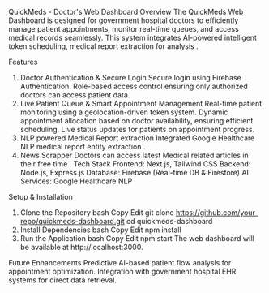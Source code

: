 QuickMeds - Doctor's Web Dashboard
Overview
The QuickMeds Web Dashboard is designed for government hospital doctors to efficiently manage patient appointments, monitor real-time queues, and access medical records seamlessly. This system integrates AI-powered intelligent token scheduling, medical report extraction for analysis .

Features
1. Doctor Authentication & Secure Login
Secure login using Firebase Authentication.
Role-based access control ensuring only authorized doctors can access patient data.
2. Live Patient Queue & Smart Appointment Management
Real-time patient monitoring using a geolocation-driven token system.
Dynamic appointment allocation based on doctor availability, ensuring efficient scheduling.
Live status updates for patients on appointment progress.
3. NLP powered Medical Report extraction
Integrated Google Healthcare NLP medical report entity extraction .
4. News Scrapper
Doctors can access latest Medical related articles in their free time .
Tech Stack
Frontend: Next.js, Tailwind CSS
Backend: Node.js, Express.js
Database: Firebase (Real-time DB & Firestore)
AI Services: Google Healthcare NLP

Setup & Installation
1. Clone the Repository
bash
Copy
Edit
git clone https://github.com/your-repo/quickmeds-dashboard.git
cd quickmeds-dashboard
2. Install Dependencies
bash
Copy
Edit
npm install
3. Run the Application
bash
Copy
Edit
npm start
The web dashboard will be available at http://localhost:3000.

Future Enhancements
Predictive AI-based patient flow analysis for appointment optimization.
Integration with government hospital EHR systems for direct data retrieval.
